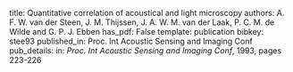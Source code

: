 title: Quantitative correlation of acoustical and light microscopy
authors: A. F. W. van der Steen, J. M. Thijssen, J. A. W. M. van der Laak, P. C. M. de Wilde and G. P. J. Ebben
has_pdf: False
template: publication
bibkey: stee93
published_in: Proc. Int Acoustic Sensing and Imaging Conf
pub_details: in: <i>Proc. Int Acoustic Sensing and Imaging Conf</i>, 1993, pages 223-226

